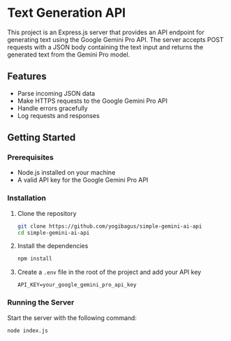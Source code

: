 <!-- Create read me for this project, tutorial install and use -->
# Text Generation API

This project is an Express.js server that provides an API endpoint for generating text using the Google Gemini Pro API. The server accepts POST requests with a JSON body containing the text input and returns the generated text from the Gemini Pro model.

## Features

- Parse incoming JSON data
- Make HTTPS requests to the Google Gemini Pro API
- Handle errors gracefully
- Log requests and responses

## Getting Started

### Prerequisites

- Node.js installed on your machine
- A valid API key for the Google Gemini Pro API

### Installation

1. Clone the repository

    ```bash
    git clone https://github.com/yogibagus/simple-gemini-ai-api
    cd simple-gemini-ai-api
    ```

2. Install the dependencies

    ```bash
    npm install
    ```

3. Create a `.env` file in the root of the project and add your API key

    ```env
    API_KEY=your_google_gemini_pro_api_key
    ```

### Running the Server

Start the server with the following command:

```bash
node index.js
